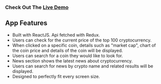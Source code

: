 
### Check Out The [Live Demo](https://michaelly-coin.netlify.app/)

## App Features
- Built with ReactJS. Api fetched with Redux.
- Users can check for the current price of the top 100 cryptocurrency.
- When clicked on a specific coin, details such as "market cap", chart of the coin price and details of the coin will be displayed.
- Users can search for a coin they would like to look for.
- News section shows the latest news about cryptocurrency.
- Users can search for news by crypto name and related results will be displayed.
- Designed to perfectly fit every screen size.




